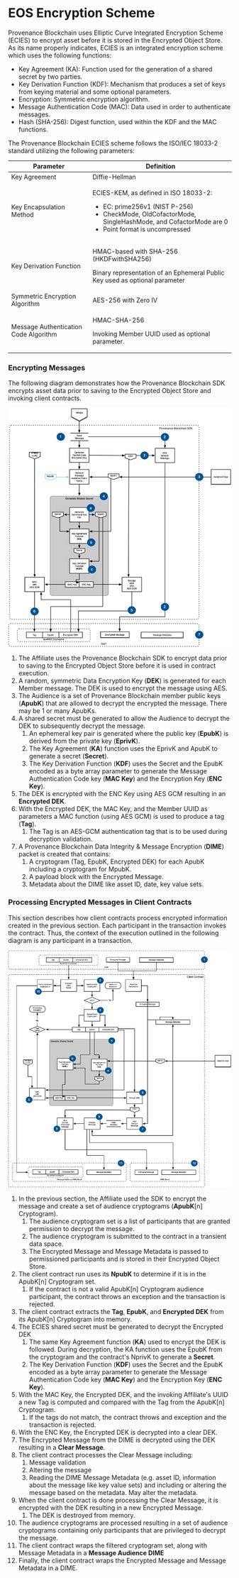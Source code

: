 # EOS Encryption Scheme

Provenance Blockchain uses Elliptic Curve Integrated Encryption Scheme (ECIES) to encrypt asset before it is stored in the Encrypted Object Store. As its name properly indicates, ECIES is an integrated encryption scheme which uses the following functions:

* Key Agreement (KA): Function used for the generation of a shared secret by two parties.
* Key Derivation Function (KDF): Mechanism that produces a set of keys from keying material and some optional parameters.
* Encryption: Symmetric encryption algorithm.
* Message Authentication Code (MAC): Data used in order to authenticate messages.
* Hash (SHA-256): Digest function, used within the KDF and the MAC functions.

The Provenance Blockchain ECIES scheme follows the ISO/IEC 18033-2 standard utilizing the following parameters:

| Parameter                             | Definition                                                                                                                                                                                                |
| ------------------------------------- | --------------------------------------------------------------------------------------------------------------------------------------------------------------------------------------------------------- |
| Key Agreement                         | Diffie-Hellman                                                                                                                                                                                            |
| Key Encapsulation Method              | <p>ECIES-KEM, as defined in ISO 18033-2:</p><ul><li>EC: prime256v1 (NIST P-256)</li><li>CheckMode, OldCofactorMode, SingleHashMode, and CofactorMode are 0</li><li>Point format is uncompressed</li></ul> |
| Key Derivation Function               | <p>HMAC-based with SHA-256 (HKDFwithSHA256)</p><p>Binary representation of an Ephemeral Public Key used as optional parameter</p>                                                                         |
| Symmetric Encryption Algorithm        | AES-256 with Zero IV                                                                                                                                                                                      |
| Message Authentication Code Algorithm | <p>HMAC-SHA-256</p><p>Invoking Member UUID used as optional parameter.</p>                                                                                                                                |

### Encrypting Messages <a href="encryptionscheme-encryptingmessages" id="encryptionscheme-encryptingmessages"></a>

The following diagram demonstrates how the Provenance Blockchain SDK encrypts asset data prior to saving to the Encrypted Object Store and invoking client contracts.

![](<../../../.gitbook/assets/image (23).png>)

1. The Affiliate uses the Provenance Blockchain SDK to encrypt data prior to saving to the Encrypted Object Store before it is used in contract execution.
2. A random, symmetric Data Encryption Key (**DEK**) is generated for each Member message. The DEK is used to encrypt the message using AES.
3. The Audience is a set of Provenance Blockchain member public keys (**ApubK**) that are allowed to decrypt the encrypted the message. There may be 1 or many ApubKs.
4. A shared secret must be generated to allow the Audience to decrypt the DEK to subsequently decrypt the message.
   1. An ephemeral key pair is generated where the public key (**EpubK**) is derived from the private key (**EprivK**).
   2. The Key Agreement (**KA**) function uses the EprivK and ApubK to generate a secret (**Secret**).
   3. The Key Derivation Function (**KDF**) uses the Secret and the EpubK encoded as a byte array parameter to generate the Message Authentication Code key (**MAC Key**) and the Encryption Key (**ENC Key**).
5. The DEK is encrypted with the ENC Key using AES GCM resulting in an **Encrypted DEK**.
6. With the Encrypted DEK, the MAC Key, and the Member UUID as parameters a MAC function (using AES GCM) is used to produce a tag (**Tag**).
   1. The Tag is an AES-GCM authentication tag that is to be used during decryption validation.
7. A Provenance Blockchain Data Integrity & Message Encryption (**DIME**) packet is created that contains:
   1. A cryptogram (Tag, EpubK, Encrypted DEK) for each ApubK including a cryptogram for MpubK.
   2. A payload block with the Encrypted Message.
   3. Metadata about the DIME like asset ID, date, key value sets.

### Processing Encrypted Messages in Client Contracts <a href="encryptionscheme-processingencryptedmessagesinsmartcontracts" id="encryptionscheme-processingencryptedmessagesinsmartcontracts"></a>

This section describes how client contracts process encrypted information created in the previous section. Each participant in the transaction invokes the contract. Thus, the context of the execution outlined in the following diagram is any participant in a transaction.

![](../../../.gitbook/assets/e2ee-ecies-2.png)

1. In the previous section, the Affiliate used the SDK to encrypt the message and create a set of audience cryptograms (**ApubK**\[n] Cryptogram).
   1. The audience cryptogram set is a list of participants that are granted permission to decrypt the message.
   2. The audience cryptogram is submitted to the contract in a transient data space.
   3. The Encrypted Message and Message Metadata is passed to permissioned participants and is stored in their Encrypted Object Store.
2. The client contract run uses its **NpubK** to determine if it is in the ApubK\[n] Cryptogram set.
   1. If the contract is not a valid ApubK\[n] Cryptogram audience participant, the contract throws an exception and the transaction is rejected.
3. The client contract extracts the **Tag**, **EpubK**, and **Encrypted DEK** from its ApubK\[n] Cryptogram into memory.
4. The ECIES shared secret must be generated to decrypt the Encrypted DEK
   1. The same Key Agreement function (**KA**) used to encrypt the DEK is followed. During decryption, the KA function uses the EpubK from the cryptogram and the contract's NprivK to generate a **Secret**.
   2. The Key Derivation Function (**KDF**) uses the Secret and the EpubK encoded as a byte array parameter to generate the Message Authentication Code key (**MAC Key**) and the Encryption Key (**ENC Key**).
5. With the MAC Key, the Encrypted DEK, and the invoking Affiliate's UUID a new Tag is computed and compared with the Tag from the ApubK\[n] Cryptogram.
   1. If the tags do not match, the contract throws and exception and the transaction is rejected.
6. With the ENC Key, the Encrypted DEK is decrypted into a clear DEK.
7. The Encrypted Message from the DIME is decrypted using the DEK resulting in a **Clear Message**.
8. The client contract processes the Clear Message including:
   1. Message validation
   2. Altering the message
   3. Reading the DIME Message Metadata (e.g. asset ID, information about the message like key value sets) and including or altering the message based on the metadata. May alter the metadata.
9. When the client contract is done processing the Clear Message, it is encrypted with the DEK resulting in a new Encrypted Message.
   1. The DEK is destroyed from memory.
10. The audience cryptograms are processed resulting in a set of audience cryptograms containing only participants that are privileged to decrypt the message.
11. The client contract wraps the filtered cryptogram set, along with Message Metadata in a **Message Audience DIME**
12. Finally, the client contract wraps the Encrypted Message and Message Metadata in a DIME.
